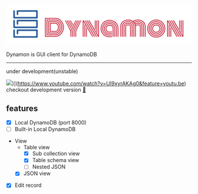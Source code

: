 ![Logo](packages/dynamon/assets/dynamon.png)

Dynamon is GUI client for DynamoDB

---

under development(unstable)

[![](https://user-images.githubusercontent.com/1223020/38453064-7a2d421c-3a8a-11e8-821f-c607fff85642.png)](https://www.youtube.com/watch?v=UI9xyrAKAg0&feature=youtu.be))](https://www.youtube.com/watch?v=UI9xyrAKAg0&feature=youtu.be)
checkout development version [:eyes:](https://github.com/deptno/dynamon/releases)

## features

* [x] Local DynamoDB (port 8000)
* [ ] Built-in Local DynamoDB
* View
  * Table view
    * [x] Sub collection view
    * [x] Table schema view
    * [ ] Nested JSON
  * [x] JSON view
* [x] Edit record
